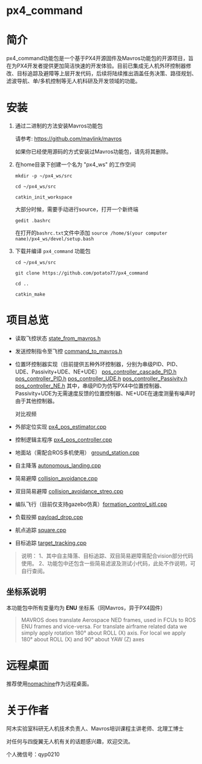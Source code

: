 # px4_command

# 简介

px4_command功能包是一个基于PX4开源固件及Mavros功能包的开源项目，旨在为PX4开发者提供更加简洁快速的开发体验。目前已集成无人机外环控制器修改、目标追踪及避障等上层开发代码，后续将陆续推出涵盖任务决策、路径规划、滤波导航、单/多机控制等无人机科研及开发领域的功能。

# 安装
1. 通过二进制的方法安装Mavros功能包
   
    请参考: https://github.com/mavlink/mavros
    
   如果你已经使用源码的方式安装过Mavros功能包，请先将其删除。

2. 在home目录下创建一个名为 "px4_ws" 的工作空间

    `mkdir -p ~/px4_ws/src`
  
    `cd ~/px4_ws/src`
  
    `catkin_init_workspace`
    
      大部分时候，需要手动进行source，打开一个新终端 
    
    `gedit .bashrc`  
    
    在打开的`bashrc.txt`文件中添加 `source /home/$(your computer name)/px4_ws/devel/setup.bash`
 
 3. 下载并编译 `px4_command` 功能包
    
    `cd ~/px4_ws/src`

    `git clone https://github.com/potato77/px4_command`
    
    `cd ..`
    
    `catkin_make`

# 项目总览

 - 读取飞控状态 [state_from_mavros.h](https://github.com/potato77/px4_command/blob/master/include/state_from_mavros.h "state_from_mavros.h")

 - 发送控制指令至飞控 [command_to_mavros.h](https://github.com/potato77/px4_command/blob/master/include/command_to_mavros.h "command_to_mavros.h")

- 位置环控制器实现（目前提供五种外环控制器，分别为串级PID、PID、UDE、Passivity+UDE、NE+UDE）
  [pos_controller_cascade_PID.h](https://github.com/potato77/px4_command/blob/master/include/pos_controller_cascade_PID.h "pos_controller_cascade_PID.h")
  [pos_controller_PID.h](https://github.com/potato77/px4_command/blob/master/include/pos_controller_PID.h "pos_controller_PID.h")
  [pos_controller_UDE.h](https://github.com/potato77/px4_command/blob/master/include/pos_controller_UDE.h "pos_controller_UDE.h")
  [pos_controller_Passivity.h](https://github.com/potato77/px4_command/blob/master/include/pos_controller_Passivity.h "pos_controller_Passivity.h")
  [pos_controller_NE.h](https://github.com/potato77/px4_command/blob/master/include/pos_controller_NE.h "pos_controller_NE.h")
  其中，串级PID为仿写PX4中位置控制器、Passivity+UDE为无需速度反馈的位置控制器、NE+UDE在速度测量有噪声时由于其他控制器。

  对比视频

- 外部定位实现 [px4_pos_estimator.cpp](https://github.com/potato77/px4_command/blob/master/src/px4_pos_estimator.cpp "px4_pos_estimator.cpp")
- 控制逻辑主程序 [px4_pos_controller.cpp](https://github.com/potato77/px4_command/blob/master/src/px4_pos_controller.cpp "px4_pos_controller.cpp")
- 地面站（需配合ROS多机使用） [ground_station.cpp](https://github.com/potato77/px4_command/blob/master/src/ground_station.cpp "ground_station.cpp") 
- 自主降落 [autonomous_landing.cpp](https://github.com/potato77/px4_command/blob/master/src/Application/autonomous_landing.cpp "autonomous_landing.cpp")
-  简易避障 [collision_avoidance.cpp](https://github.com/potato77/px4_command/blob/master/src/Application/collision_avoidance.cpp "collision_avoidance.cpp")
- 双目简易避障 [collision_avoidance_streo.cpp](https://github.com/potato77/px4_command/blob/master/src/Application/collision_avoidance_streo.cpp "collision_avoidance_streo.cpp")
- 编队飞行（目前仅支持gazebo仿真）[formation_control_sitl.cpp](https://github.com/potato77/px4_command/blob/master/src/Application/formation_control_sitl.cpp "formation_control_sitl.cpp")
- 负载投掷 [payload_drop.cpp](https://github.com/potato77/px4_command/blob/master/src/Application/payload_drop.cpp "payload_drop.cpp")
- 航点追踪 [square.cpp](https://github.com/potato77/px4_command/blob/master/src/Application/square.cpp "square.cpp")
- 目标追踪 [target_tracking.cpp](https://github.com/potato77/px4_command/blob/master/src/Application/target_tracking.cpp "target_tracking.cpp")

> 说明：
> 1、其中自主降落、目标追踪、双目简易避障需配合vision部分代码使用。
> 2、功能包中还包含一些简易滤波及测试小代码，此处不作说明，可自行查阅。


## 坐标系说明
   
   本功能包中所有变量均为 **ENU** 坐标系（同Mavros，异于PX4固件）

  >  MAVROS does translate Aerospace NED frames, used in FCUs to ROS ENU frames and vice-versa. For translate airframe related data we simply apply rotation 180° about ROLL (X) axis. For local we apply 180° about ROLL (X) and 90° about YAW (Z) axes

# 远程桌面

推荐使用[nomachine](https://www.nomachine.com)作为远程桌面。

# 关于作者

阿木实验室科研无人机技术负责人、Mavros培训课程主讲老师、北理工博士

对任何与四旋翼无人机有关的话题感兴趣，欢迎交流。

个人微信号：qyp0210
